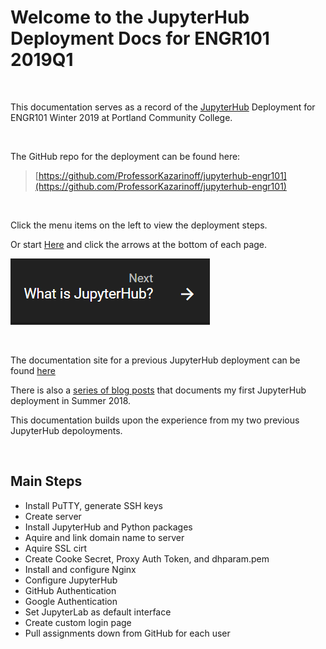 # Welcome to the JupyterHub Deployment Docs for ENGR101 2019Q1

<br>

This documentation serves as a record of the [JupyterHub](https://jupyter.org/hub) Deployment for ENGR101 Winter 2019 at Portland Community College. 

<br>

The GitHub repo for the deployment can be found here: 

 > [https://github.com/ProfessorKazarinoff/jupyterhub-engr101](https://github.com/ProfessorKazarinoff/jupyterhub-engr101)

<br>

Click the menu items on the left to view the deployment steps.

Or start [Here](what_is_jupyterhub.md) and click the arrows at the bottom of each page.

[![Next Setup Arrow](images/next_what_is_jupyterhub_arrow.png)](what_is_jupyterhub.md)

<br>

The documentation site for a previous JupyterHub deployment can be found [here](https://professorkazarinoff.github.io/jupyterhub-engr114/) 

There is also a [series of blog posts](https://pythonforundergradengineers.com/why-jupyter-hub.html) that documents my first JupyterHub deployment in Summer 2018. 

This documentation builds upon the experience from my two previous JupyterHub depoloyments.

<br>

## Main Steps

* Install PuTTY, generate SSH keys
* Create server
* Install JupyterHub and Python packages
* Aquire and link domain name to server
* Aquire SSL cirt
* Create Cooke Secret, Proxy Auth Token, and dhparam.pem
* Install and configure Nginx
* Configure JupyterHub
* GitHub Authentication
* Google Authentication
* Set JupyterLab as default interface
* Create custom login page
* Pull assignments down from GitHub for each user